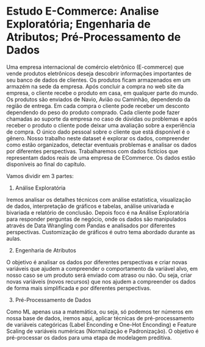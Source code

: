 # Estudo E-Commerce: Analise Exploratória; Engenharia de Atributos; Pré-Processamento de Dados

Uma empresa internacional de comércio eletrônico (E-commerce) que vende produtos eletrônicos deseja descobrir informações importantes de seu banco de dados de clientes. 
Os produtos ficam armazenados em um armazém na sede da empresa. Após concluir a compra no web site da empresa, o cliente recebe o produto em casa, em qualquer parte do mundo. Os produtos são enviados de Navio, Avião ou Caminhão, dependendo da região de entrega. 
Em cada compra o cliente pode receber um desconto dependendo do peso do produto comprado. Cada cliente pode fazer chamadas ao suporte da empresa no caso de dúvidas ou problemas e após receber o produto o cliente pode deixar uma avaliação sobre a experiência de compra. O único dado pessoal sobre o cliente que está disponível é o gênero. 
Nosso trabalho neste dataset é explorar os dados, compreender como estão organizados, detectar eventuais problemas e analisar os dados por diferentes perspectivas. 
Trabalharemos com dados fictícios que representam dados reais de uma empresa de ECommerce. Os dados estão disponíveis ao final do capítulo.

Vamos dividir em 3 partes:

1)	Análise Exploratória

Iremos analisar os detalhes técnicos com análise estatística, visualização de dados, interpretação de gráficos e tabelas, análise univariada e bivariada e relatório de conclusão. 
Depois foco é na Análise Exploratória para responder perguntas de negócio, onde os dados são manipulados através de Data Wrangling com Pandas e analisados por diferentes perspectivas. Customização de gráficos é outro tema abordado durante as aulas.

2)	Engenharia de Atributos
	
O objetivo é analisar os dados por diferentes perspectivas e criar novas variáveis que ajudem a compreender o comportamento da variável alvo, em nosso caso se um produto será enviado com atraso ou não. Ou seja, criar novas variáveis (novos recursos) que nos ajudem a compreender os dados de forma mais simplificada e por diferentes perspectivas.

3)	Pré-Processamento de Dados
	
Como ML apenas usa a matemática, ou seja, só podemos ter números em nossa base de dados, iremos aqui, aplicar técnicas de pré-processamento de variáveis categóricas (Label Enconding e One-Hot Enconding) e Feature Scaling de variáveis numéricas (Normalização e Padronização).
O objetivo é pré-processar os dados para uma etapa de modelagem preditiva.


